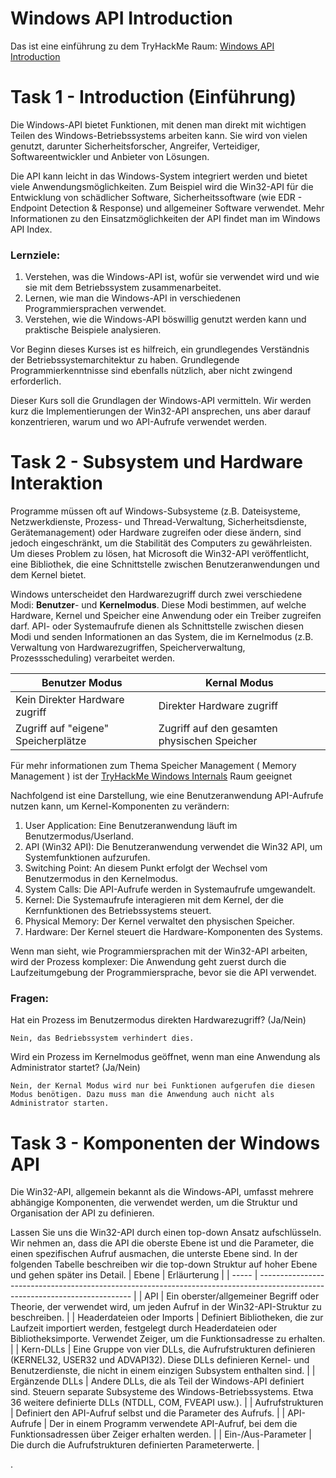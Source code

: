 # Windows API Introduction
Das ist eine einführung zu dem TryHackMe Raum: [Windows API Introduction](https://tryhackme.com/r/room/windowsapi)

# Task 1 - Introduction (Einführung)
Die Windows-API bietet Funktionen, mit denen man direkt mit wichtigen Teilen des Windows-Betriebssystems arbeiten kann. Sie wird von vielen genutzt, darunter Sicherheitsforscher, Angreifer, Verteidiger, Softwareentwickler und Anbieter von Lösungen.

Die API kann leicht in das Windows-System integriert werden und bietet viele Anwendungsmöglichkeiten. Zum Beispiel wird die Win32-API für die Entwicklung von schädlicher Software, Sicherheitssoftware (wie EDR - Endpoint Detection & Response) und allgemeiner Software verwendet. Mehr Informationen zu den Einsatzmöglichkeiten der API findet man im Windows API Index.

### Lernziele:

1. Verstehen, was die Windows-API ist, wofür sie verwendet wird und wie sie mit dem Betriebssystem zusammenarbeitet.
2. Lernen, wie man die Windows-API in verschiedenen Programmiersprachen verwendet.
3. Verstehen, wie die Windows-API böswillig genutzt werden kann und praktische Beispiele analysieren.

Vor Beginn dieses Kurses ist es hilfreich, ein grundlegendes Verständnis der Betriebssystemarchitektur zu haben. Grundlegende Programmierkenntnisse sind ebenfalls nützlich, aber nicht zwingend erforderlich.

Dieser Kurs soll die Grundlagen der Windows-API vermitteln. Wir werden kurz die Implementierungen der Win32-API ansprechen, uns aber darauf konzentrieren, warum und wo API-Aufrufe verwendet werden.

# Task 2 - Subsystem und Hardware Interaktion
Programme müssen oft auf Windows-Subsysteme (z.B. Dateisysteme, Netzwerkdienste, Prozess- und Thread-Verwaltung, Sicherheitsdienste, Gerätemanagement) oder Hardware zugreifen oder diese ändern, sind jedoch eingeschränkt, um die Stabilität des Computers zu gewährleisten. Um dieses Problem zu lösen, hat Microsoft die Win32-API veröffentlicht, eine Bibliothek, die eine Schnittstelle zwischen Benutzeranwendungen und dem Kernel bietet.

Windows unterscheidet den Hardwarezugriff durch zwei verschiedene Modi: **Benutzer**- und **Kernelmodus**. Diese Modi bestimmen, auf welche Hardware, Kernel und Speicher eine Anwendung oder ein Treiber zugreifen darf. API- oder Systemaufrufe dienen als Schnittstelle zwischen diesen Modi und senden Informationen an das System, die im Kernelmodus (z.B. Verwaltung von Hardwarezugriffen, Speicherverwaltung, Prozessscheduling) verarbeitet werden.

| Benutzer Modus | Kernal Modus|
| -------------- | ----------- |
| Kein Direkter Hardware zugriff | Direkter Hardware zugriff |
| Zugriff auf "eigene" Speicherplätze | Zugriff auf den gesamten physischen Speicher |

Für mehr informationen zum Thema Speicher Management ( Memory Management ) ist der [TryHackMe Windows Internals](https://tryhackme.com/r/room/windowsinternals) Raum geeignet

Nachfolgend ist eine Darstellung, wie eine Benutzeranwendung API-Aufrufe nutzen kann, um Kernel-Komponenten zu verändern:
1. User Application: Eine Benutzeranwendung läuft im Benutzermodus/Userland.
2. API (Win32 API): Die Benutzeranwendung verwendet die Win32 API, um Systemfunktionen aufzurufen.
3. Switching Point: An diesem Punkt erfolgt der Wechsel vom Benutzermodus in den Kernelmodus.
4. System Calls: Die API-Aufrufe werden in Systemaufrufe umgewandelt.
5. Kernel: Die Systemaufrufe interagieren mit dem Kernel, der die Kernfunktionen des Betriebssystems steuert.
6. Physical Memory: Der Kernel verwaltet den physischen Speicher.
7. Hardware: Der Kernel steuert die Hardware-Komponenten des Systems.

Wenn man sieht, wie Programmiersprachen mit der Win32-API arbeiten, wird der Prozess komplexer: Die Anwendung geht zuerst durch die Laufzeitumgebung der Programmiersprache, bevor sie die API verwendet.

### Fragen:
Hat ein Prozess im Benutzermodus direkten Hardwarezugriff? (Ja/Nein)
```
Nein, das Bedriebssystem verhindert dies.
```
Wird ein Prozess im Kernelmodus geöffnet, wenn man eine Anwendung als Administrator startet? (Ja/Nein)
```
Nein, der Kernal Modus wird nur bei Funktionen aufgerufen die diesen Modus benötigen. Dazu muss man die Anwendung auch nicht als Administrator starten.
```

# Task 3 - Komponenten der Windows API
Die Win32-API, allgemein bekannt als die Windows-API, umfasst mehrere abhängige Komponenten, die verwendet werden, um die Struktur und Organisation der API zu definieren.

Lassen Sie uns die Win32-API durch einen top-down Ansatz aufschlüsseln. Wir nehmen an, dass die API die oberste Ebene ist und die Parameter, die einen spezifischen Aufruf ausmachen, die unterste Ebene sind. In der folgenden Tabelle beschreiben wir die top-down Struktur auf hoher Ebene und gehen später ins Detail.
| Ebene | Erläurterung |
| ----- | ---------------------------------------------------------------------------------------------------------------------------- |
| API   | Ein oberster/allgemeiner Begriff oder Theorie, der verwendet wird, um jeden Aufruf in der Win32-API-Struktur zu beschreiben. |
| Headerdateien oder Imports | Definiert Bibliotheken, die zur Laufzeit importiert werden, festgelegt durch Headerdateien oder Bibliotheksimporte. Verwendet Zeiger, um die Funktionsadresse zu erhalten. |
| Kern-DLLs | Eine Gruppe von vier DLLs, die Aufrufstrukturen definieren (KERNEL32, USER32 und ADVAPI32). Diese DLLs definieren Kernel- und Benutzerdienste, die nicht in einem einzigen Subsystem enthalten sind. |
| Ergänzende DLLs | Andere DLLs, die als Teil der Windows-API definiert sind. Steuern separate Subsysteme des Windows-Betriebssystems. Etwa 36 weitere definierte DLLs (NTDLL, COM, FVEAPI usw.). |
| Aufrufstrukturen | Definiert den API-Aufruf selbst und die Parameter des Aufrufs. |
| API-Aufrufe | Der in einem Programm verwendete API-Aufruf, bei dem die Funktionsadressen über Zeiger erhalten werden. |
| Ein-/Aus-Parameter | Die durch die Aufrufstrukturen definierten Parameterwerte. |

.
